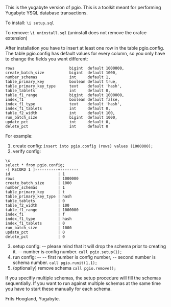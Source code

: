 This is the yugabyte version of pgio.
This is a toolkit meant for performing Yugabyte YSQL database transactions.

To install:
`\i setup.sql`

To remove:
`\i uninstall.sql`
(uninstall does not remove the orafce extension)

After installation you have to insert at least one row in the table pgio.config.
The table pgio.config has default values for every column, so you only have to change the fields you want different:
```
rows 				        bigint  default 1000000,
create_batch_size 	        bigint  default 1000,
number_schemas		        int     default 1,
table_primary_key		    boolean default true,
table_primary_key_type	    text    default 'hash',
table_tablets			    int     default 0,
table_f1_range		        bigint  default 1000000,
index_f1			        boolean default false,
index_f1_type			    text    default 'hash',
index_f1_tablets		    int     default 0,
table_f2_width		        int     default 100,
run_batch_size		        bigint  default 1000,
update_pct			        int     default 0,
delete_pct			        int     default 0
```
For example:
1. create config:
`insert into pgio.config (rows) values (1000000);`
2. verify config:
```
\x
select * from pgio.config;
-[ RECORD 1 ]----------+--------
id                     | 1
rows                   | 1000000
create_batch_size      | 1000
number_schemas         | 1
table_primary_key      | t
table_primary_key_type | hash
table_tablets          | 0
table_f2_width         | 100
table_f1_range         | 1000000
index_f1               | f
index_f1_type          | hash
index_f1_tablets       | 0
run_batch_size         | 1000
update_pct             | 0
delete_pct             | 0
```
3. setup config: -- please mind that it will drop the schema prior to creating it.
-- number is config number.
`call pgio.setup(1);`
4. run config: --
-- first number is config number,
-- second number is schema number.
`call pgio.runit(1,1);`
5. (optionally) remove schema
`call pgio.remove();`

If you specifiy multiple schemas, the setup procedure will fill the schemas sequentially.
If you want to run against multiple schemas at the same time you have to start these manually for each schema.

Frits Hoogland, Yugabyte.